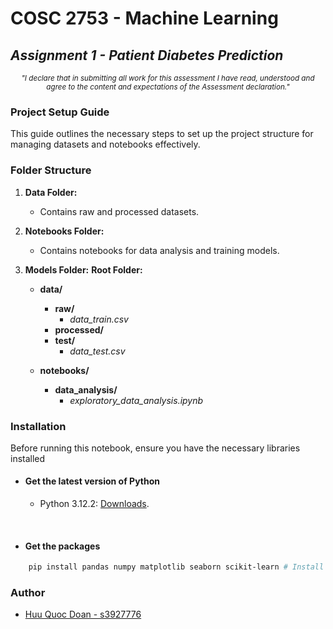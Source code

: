 # COSC 2753 - Machine Learning

## _Assignment 1 - Patient Diabetes Prediction_

<center><em><sub>"I declare that in submitting all work for this assessment I have read, understood and agree to the content and expectations of the Assessment declaration."</sub></em></center>

### Project Setup Guide

This guide outlines the necessary steps to set up the project structure for managing datasets and notebooks effectively.

### Folder Structure

1. **Data Folder:**

   - Contains raw and processed datasets.

2. **Notebooks Folder:**

   - Contains notebooks for data analysis and training models.

3. **Models Folder:**
   **Root Folder:**

   - **data/**

     - **raw/**
       - _data_train.csv_
     - **processed/**
     - **test/**
       - _data_test.csv_

   - **notebooks/**
     - **data_analysis/**
       - _exploratory_data_analysis.ipynb_

### Installation

Before running this notebook, ensure you have the necessary libraries installed

- #### **Get the latest version of Python**

  - Python 3.12.2: [Downloads](https://www.python.org/downloads/).

&nbsp;

- #### **Get the packages**

```bash
    pip install pandas numpy matplotlib seaborn scikit-learn # Install libraries latest version
```

### Author

- [Huu Quoc Doan - s3927776](https://github.com/Mudoker)
